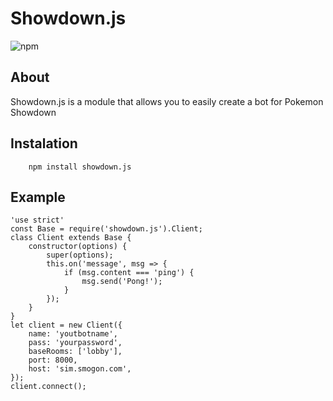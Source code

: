 # Showdown.js
![npm](https://nodei.co/npm/showdown.js.png?downloads=true&stars=true)

## About
Showdown.js is a module that allows you to easily create a bot for Pokemon Showdown
## Instalation
```
    npm install showdown.js
```
## Example
```
'use strict'
const Base = require('showdown.js').Client;
class Client extends Base {
	constructor(options) {
		super(options);
		this.on('message', msg => {
			if (msg.content === 'ping') {
				msg.send('Pong!');
			}
		});
	}
}
let client = new Client({
	name: 'youtbotname',
	pass: 'yourpassword',
	baseRooms: ['lobby'],
	port: 8000,
	host: 'sim.smogon.com',
});
client.connect();
```